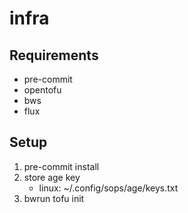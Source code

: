 # infra

## Requirements

* pre-commit
* opentofu
* bws
* flux

## Setup

1. pre-commit install
1. store age key
    * linux: ~/.config/sops/age/keys.txt
1. bwrun tofu init
